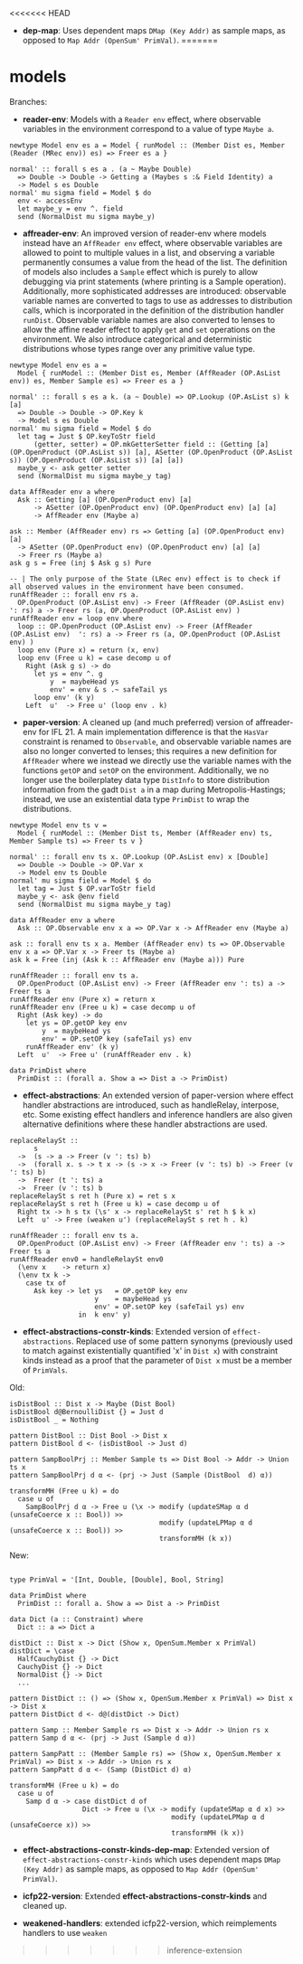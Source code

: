 <<<<<<< HEAD
- **dep-map**: Uses dependent maps `DMap (Key Addr)` as sample maps, as opposed to `Map Addr (OpenSum' PrimVal)`.
=======
# models

Branches:

- **reader-env**: Models with a `Reader env` effect, where observable variables in the environment correspond to a value of type `Maybe a`.
```
newtype Model env es a = Model { runModel :: (Member Dist es, Member (Reader (MRec env)) es) => Freer es a }

normal' :: forall s es a . (a ~ Maybe Double)
  => Double -> Double -> Getting a (Maybes s :& Field Identity) a
  -> Model s es Double
normal' mu sigma field = Model $ do
  env <- accessEnv
  let maybe_y = env ^. field
  send (NormalDist mu sigma maybe_y)
```
 
- **affreader-env**: An improved version of reader-env where models instead have an `AffReader env` effect, where observable variables are allowed to point to multiple values in a list, and observing a variable permanently consumes a value from the head of the list. The definition of models also includes a `Sample` effect which is purely to allow debugging via print statements (where printing is a Sample operation). Additionally, more sophisticated addresses are introduced: observable variable names are converted to tags to use as addresses to distribution calls, which is incorporated in the definition of the distribution handler `runDist`. Observable variable names are also converted to lenses to allow the affine reader effect to apply `get` and `set` operations on the environment. We also introduce categorical and deterministic distributions whose types range over any primitive value type.
```
newtype Model env es a =
  Model { runModel :: (Member Dist es, Member (AffReader (OP.AsList env)) es, Member Sample es) => Freer es a }

normal' :: forall s es a k. (a ~ Double) => OP.Lookup (OP.AsList s) k [a]
  => Double -> Double -> OP.Key k
  -> Model s es Double
normal' mu sigma field = Model $ do
  let tag = Just $ OP.keyToStr field
      (getter, setter) = OP.mkGetterSetter field :: (Getting [a] (OP.OpenProduct (OP.AsList s)) [a], ASetter (OP.OpenProduct (OP.AsList s)) (OP.OpenProduct (OP.AsList s)) [a] [a])
  maybe_y <- ask getter setter
  send (NormalDist mu sigma maybe_y tag)
  
data AffReader env a where
  Ask :: Getting [a] (OP.OpenProduct env) [a]
      -> ASetter (OP.OpenProduct env) (OP.OpenProduct env) [a] [a]
      -> AffReader env (Maybe a)

ask :: Member (AffReader env) rs => Getting [a] (OP.OpenProduct env) [a]
  -> ASetter (OP.OpenProduct env) (OP.OpenProduct env) [a] [a]
  -> Freer rs (Maybe a)
ask g s = Free (inj $ Ask g s) Pure

-- | The only purpose of the State (LRec env) effect is to check if all observed values in the environment have been consumed.
runAffReader :: forall env rs a.
  OP.OpenProduct (OP.AsList env) -> Freer (AffReader (OP.AsList env) ': rs) a -> Freer rs (a, OP.OpenProduct (OP.AsList env) )
runAffReader env = loop env where
  loop :: OP.OpenProduct (OP.AsList env) -> Freer (AffReader (OP.AsList env)  ': rs) a -> Freer rs (a, OP.OpenProduct (OP.AsList env) )
  loop env (Pure x) = return (x, env)
  loop env (Free u k) = case decomp u of
    Right (Ask g s) -> do
      let ys = env ^. g
          y  = maybeHead ys
          env' = env & s .~ safeTail ys
      loop env' (k y)
    Left  u'  -> Free u' (loop env . k)
```

- **paper-version**: A cleaned up (and much preferred) version of affreader-env for IFL 21. A main implementation difference is that the `HasVar` constraint is renamed to `Observable`, and observable variable names are also no longer converted to lenses; this requires a new definition for `AffReader` where we instead we directly use the variable names with the functions `getOP` and `setOP` on the environment. Additionally, we no longer use the boilerplatey data type `DistInfo` to store distribution information from the gadt `Dist a` in a map during Metropolis-Hastings; instead, we use an existential data type `PrimDist` to wrap the distributions.
```
newtype Model env ts v =
  Model { runModel :: (Member Dist ts, Member (AffReader env) ts, Member Sample ts) => Freer ts v }

normal' :: forall env ts x. OP.Lookup (OP.AsList env) x [Double]
  => Double -> Double -> OP.Var x
  -> Model env ts Double
normal' mu sigma field = Model $ do
  let tag = Just $ OP.varToStr field
  maybe_y <- ask @env field
  send (NormalDist mu sigma maybe_y tag)

data AffReader env a where
  Ask :: OP.Observable env x a => OP.Var x -> AffReader env (Maybe a)

ask :: forall env ts x a. Member (AffReader env) ts => OP.Observable env x a => OP.Var x -> Freer ts (Maybe a)
ask k = Free (inj (Ask k :: AffReader env (Maybe a))) Pure

runAffReader :: forall env ts a.
  OP.OpenProduct (OP.AsList env) -> Freer (AffReader env ': ts) a -> Freer ts a
runAffReader env (Pure x) = return x
runAffReader env (Free u k) = case decomp u of
  Right (Ask key) -> do
    let ys = OP.getOP key env
        y  = maybeHead ys
        env' = OP.setOP key (safeTail ys) env
    runAffReader env' (k y)
  Left  u'  -> Free u' (runAffReader env . k)
  
data PrimDist where
  PrimDist :: (forall a. Show a => Dist a -> PrimDist)
```


- **effect-abstractions**: An extended version of paper-version where effect handler abstractions are introduced, such as handleRelay, interpose, etc. Some existing effect handlers and inference handlers are also given alternative definitions where these handler abstractions are used.
```
replaceRelaySt ::
      s
  ->  (s -> a -> Freer (v ': ts) b)
  ->  (forall x. s -> t x -> (s -> x -> Freer (v ': ts) b) -> Freer (v ': ts) b)
  ->  Freer (t ': ts) a
  ->  Freer (v ': ts) b
replaceRelaySt s ret h (Pure x) = ret s x
replaceRelaySt s ret h (Free u k) = case decomp u of
  Right tx -> h s tx (\s' x -> replaceRelaySt s' ret h $ k x)
  Left  u' -> Free (weaken u') (replaceRelaySt s ret h . k)

runAffReader :: forall env ts a.
  OP.OpenProduct (OP.AsList env) -> Freer (AffReader env ': ts) a -> Freer ts a
runAffReader env0 = handleRelaySt env0
  (\env x    -> return x)
  (\env tx k ->
    case tx of
      Ask key -> let ys   = OP.getOP key env
                     y    = maybeHead ys
                     env' = OP.setOP key (safeTail ys) env
                 in  k env' y)
```

- **effect-abstractions-constr-kinds**: Extended version of `effect-abstractions`. Replaced use of some pattern synonyms (previously used to match against existentially quantified 'x' in `Dist x`) with constraint kinds instead as a proof that the parameter of `Dist x` must be a member of `PrimVals`.

Old:
```
isDistBool :: Dist x -> Maybe (Dist Bool)
isDistBool d@BernoulliDist {} = Just d
isDistBool _ = Nothing

pattern DistBool :: Dist Bool -> Dist x
pattern DistBool d <- (isDistBool -> Just d)

pattern SampBoolPrj :: Member Sample ts => Dist Bool -> Addr -> Union ts x
pattern SampBoolPrj d α <- (prj -> Just (Sample (DistBool  d) α))

transformMH (Free u k) = do
  case u of
    SampBoolPrj d α -> Free u (\x -> modify (updateSMap α d (unsafeCoerce x :: Bool)) >>
                                     modify (updateLPMap α d (unsafeCoerce x :: Bool)) >>
                                     transformMH (k x))
```

New:
```

type PrimVal = '[Int, Double, [Double], Bool, String]

data PrimDist where
  PrimDist :: forall a. Show a => Dist a -> PrimDist

data Dict (a :: Constraint) where
  Dict :: a => Dict a

distDict :: Dist x -> Dict (Show x, OpenSum.Member x PrimVal)
distDict = \case
  HalfCauchyDist {} -> Dict
  CauchyDist {} -> Dict
  NormalDist {} -> Dict
  ...
 
pattern DistDict :: () => (Show x, OpenSum.Member x PrimVal) => Dist x -> Dist x
pattern DistDict d <- d@(distDict -> Dict)

pattern Samp :: Member Sample rs => Dist x -> Addr -> Union rs x
pattern Samp d α <- (prj -> Just (Sample d α))

pattern SampPatt :: (Member Sample rs) => (Show x, OpenSum.Member x PrimVal) => Dist x -> Addr -> Union rs x
pattern SampPatt d α <- (Samp (DistDict d) α)

transformMH (Free u k) = do
  case u of
    Samp d α -> case distDict d of
                  Dict -> Free u (\x -> modify (updateSMap α d x) >>
                                        modify (updateLPMap α d (unsafeCoerce x)) >>
                                        transformMH (k x))

```

- **effect-abstractions-constr-kinds-dep-map**: Extended version of `effect-abstractions-constr-kinds` which uses dependent maps `DMap (Key Addr)` as sample maps, as opposed to `Map Addr (OpenSum' PrimVal)`.

- **icfp22-version**:
Extended **effect-abstractions-constr-kinds** and cleaned up. 

- **weakened-handlers**: extended icfp22-version, which reimplements handlers to use `weaken`
>>>>>>> inference-extension
